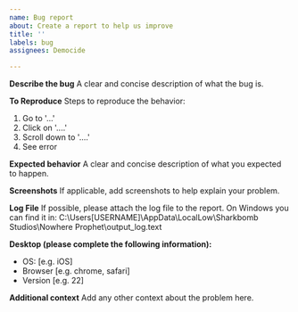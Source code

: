 ```yaml
---
name: Bug report
about: Create a report to help us improve
title: ''
labels: bug
assignees: Democide

---
```


**Describe the bug**
A clear and concise description of what the bug is.

**To Reproduce**
Steps to reproduce the behavior:
1. Go to '...'
2. Click on '....'
3. Scroll down to '....'
4. See error

**Expected behavior**
A clear and concise description of what you expected to happen.

**Screenshots**
If applicable, add screenshots to help explain your problem.

**Log File**
If possible, please attach the log file to the report.
On Windows you can find it in:
C:\Users\[USERNAME]\AppData\LocalLow\Sharkbomb Studios\Nowhere Prophet\output_log.text

**Desktop (please complete the following information):**
 - OS: [e.g. iOS]
 - Browser [e.g. chrome, safari]
 - Version [e.g. 22]

**Additional context**
Add any other context about the problem here.

